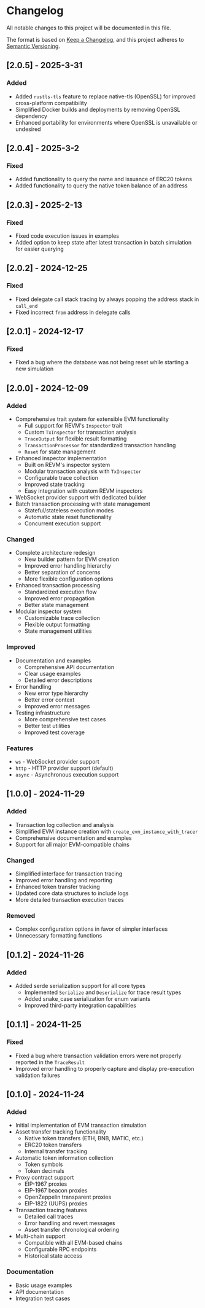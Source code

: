 # Changelog

All notable changes to this project will be documented in this file.

The format is based on [Keep a Changelog](https://keepachangelog.com/en/1.0.0/),
and this project adheres to [Semantic Versioning](https://semver.org/spec/v2.0.0.html).

## [2.0.5] - 2025-3-31
### Added
- Added `rustls-tls` feature to replace native-tls (OpenSSL) for improved cross-platform compatibility
- Simplified Docker builds and deployments by removing OpenSSL dependency
- Enhanced portability for environments where OpenSSL is unavailable or undesired

## [2.0.4] - 2025-3-2
### Fixed
- Added functionality to query the name and issuance of ERC20 tokens
- Added functionality to query the native token balance of an address

## [2.0.3] - 2025-2-13
### Fixed
- Fixed code execution issues in examples
- Added option to keep state after latest transaction in batch simulation for easier querying

## [2.0.2] - 2024-12-25

### Fixed
- Fixed delegate call stack tracing by always popping the address stack in `call_end`
- Fixed incorrect `from` address in delegate calls


## [2.0.1] - 2024-12-17

### Fixed
- Fixed a bug where the database was not being reset while starting a new simulation


## [2.0.0] - 2024-12-09

### Added
- Comprehensive trait system for extensible EVM functionality
  - Full support for REVM's `Inspector` trait
  - Custom `TxInspector` for transaction analysis
  - `TraceOutput` for flexible result formatting
  - `TransactionProcessor` for standardized transaction handling
  - `Reset` for state management
- Enhanced inspector implementation
  - Built on REVM's inspector system
  - Modular transaction analysis with `TxInspector`
  - Configurable trace collection
  - Improved state tracking
  - Easy integration with custom REVM inspectors
- WebSocket provider support with dedicated builder
- Batch transaction processing with state management
  - Stateful/stateless execution modes
  - Automatic state reset functionality
  - Concurrent execution support

### Changed
- Complete architecture redesign
  - New builder pattern for EVM creation
  - Improved error handling hierarchy
  - Better separation of concerns
  - More flexible configuration options
- Enhanced transaction processing
  - Standardized execution flow
  - Improved error propagation
  - Better state management
- Modular inspector system
  - Customizable trace collection
  - Flexible output formatting
  - State management utilities

### Improved
- Documentation and examples
  - Comprehensive API documentation
  - Clear usage examples
  - Detailed error descriptions
- Error handling
  - New error type hierarchy
  - Better error context
  - Improved error messages
- Testing infrastructure
  - More comprehensive test cases
  - Better test utilities
  - Improved test coverage

### Features
- `ws` - WebSocket provider support
- `http` - HTTP provider support (default)
- `async` - Asynchronous execution support

## [1.0.0] - 2024-11-29

### Added
- Transaction log collection and analysis
- Simplified EVM instance creation with `create_evm_instance_with_tracer`
- Comprehensive documentation and examples
- Support for all major EVM-compatible chains

### Changed
- Simplified interface for transaction tracing
- Improved error handling and reporting
- Enhanced token transfer tracking
- Updated core data structures to include logs
- More detailed transaction execution traces

### Removed
- Complex configuration options in favor of simpler interfaces
- Unnecessary formatting functions


## [0.1.2] - 2024-11-26

### Added
- Added serde serialization support for all core types
  - Implemented `Serialize` and `Deserialize` for trace result types
  - Added snake_case serialization for enum variants
  - Improved third-party integration capabilities

## [0.1.1] - 2024-11-25

### Fixed
- Fixed a bug where transaction validation errors were not properly reported in the `TraceResult`
- Improved error handling to properly capture and display pre-execution validation failures


## [0.1.0] - 2024-11-24

### Added
- Initial implementation of EVM transaction simulation
- Asset transfer tracking functionality
  - Native token transfers (ETH, BNB, MATIC, etc.)
  - ERC20 token transfers
  - Internal transfer tracking
- Automatic token information collection
  - Token symbols
  - Token decimals
- Proxy contract support
  - EIP-1967 proxies
  - EIP-1967 beacon proxies
  - OpenZeppelin transparent proxies
  - EIP-1822 (UUPS) proxies
- Transaction tracing features
  - Detailed call traces
  - Error handling and revert messages
  - Asset transfer chronological ordering
- Multi-chain support
  - Compatible with all EVM-based chains
  - Configurable RPC endpoints
  - Historical state access

### Documentation
- Basic usage examples
- API documentation
- Integration test cases

